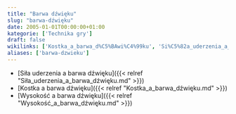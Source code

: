 ```yaml
---
title: "Barwa dźwięku"
slug: "barwa-dźwięku"
date: 2005-01-01T00:00:00+01:00
kategorie: ['Technika gry']
draft: false
wikilinks: ['Kostka_a_barwa_d%C5%BAwi%C4%99ku', 'Si%C5%82a_uderzenia_a_barwa_d%C5%BAwi%C4%99ku', 'Wysoko%C5%9B%C4%87_a_barwa_d%C5%BAwi%C4%99ku']
aliases: ['barwa-dzwieku']
---
```

  - [Siła uderzenia a barwa
    dźwięku]({{< relref "Siła_uderzenia_a_barwa_dźwięku.md" >}})
  - [Kostka a barwa dźwięku]({{< relref "Kostka_a_barwa_dźwięku.md" >}})
  - [Wysokość a barwa dźwięku]({{< relref "Wysokość_a_barwa_dźwięku.md" >}})


